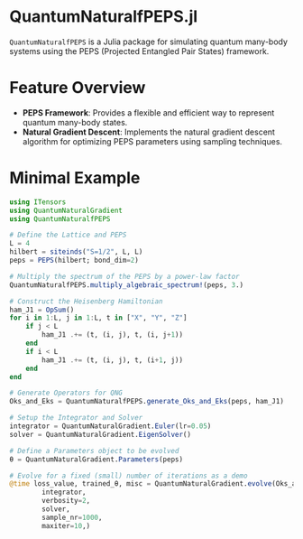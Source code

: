 # QuantumNaturalfPEPS.jl
`QuantumNaturalfPEPS` is a Julia package for simulating quantum many-body systems using the PEPS (Projected Entangled Pair States) framework. 
# Feature Overview
- **PEPS Framework**: Provides a flexible and efficient way to represent quantum many-body states.
- **Natural Gradient Descent**: Implements the natural gradient descent algorithm for optimizing PEPS parameters using sampling techniques.



# Minimal Example

```julia
using ITensors
using QuantumNaturalGradient
using QuantumNaturalfPEPS

# Define the Lattice and PEPS
L = 4
hilbert = siteinds("S=1/2", L, L)
peps = PEPS(hilbert; bond_dim=2)

# Multiply the spectrum of the PEPS by a power-law factor
QuantumNaturalfPEPS.multiply_algebraic_spectrum!(peps, 3.)

# Construct the Heisenberg Hamiltonian
ham_J1 = OpSum()
for i in 1:L, j in 1:L, t in ["X", "Y", "Z"]
    if j < L
        ham_J1 .+= (t, (i, j), t, (i, j+1))
    end
    if i < L
        ham_J1 .+= (t, (i, j), t, (i+1, j))
    end
end

# Generate Operators for QNG
Oks_and_Eks = QuantumNaturalfPEPS.generate_Oks_and_Eks(peps, ham_J1)

# Setup the Integrator and Solver
integrator = QuantumNaturalGradient.Euler(lr=0.05)
solver = QuantumNaturalGradient.EigenSolver()

# Define a Parameters object to be evolved
θ = QuantumNaturalGradient.Parameters(peps)

# Evolve for a fixed (small) number of iterations as a demo
@time loss_value, trained_θ, misc = QuantumNaturalGradient.evolve(Oks_and_Eks, θ; 
        integrator, 
        verbosity=2,
        solver,
        sample_nr=1000,
        maxiter=10,)

```